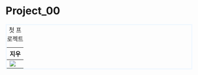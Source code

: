 # Project_00
<!DOCTYPE html>
<html>
  <head>
    <meta charset="utf-8">
    <title>
    첫 프로젝트
    </title>
    <style>
      table {
        border : 3px solid aliceblue;
      }
    </style>
  </head>
  <body>
    <table>
      <caption>
        첫 프로젝트
      </caption>
      <thead>
      <tr><th>지우</th></tr>
      </thead>
      <tbody>
        <tr><td><img src="https://i.ytimg.com/vi/MnmQYLxQzcg/hqdefault.jpg"></td></tr>
      </tbody>
    </table>
  </body>
</html>
